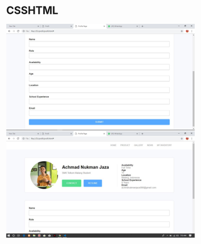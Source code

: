 # CSSHTML
![alt text](https://github.com/achmadnukmanjaza/CSSHTML/blob/master/JAWFJKB.JPG)
![alt text](https://github.com/achmadnukmanjaza/CSSHTML/blob/master/OAWHIH.JPG)
